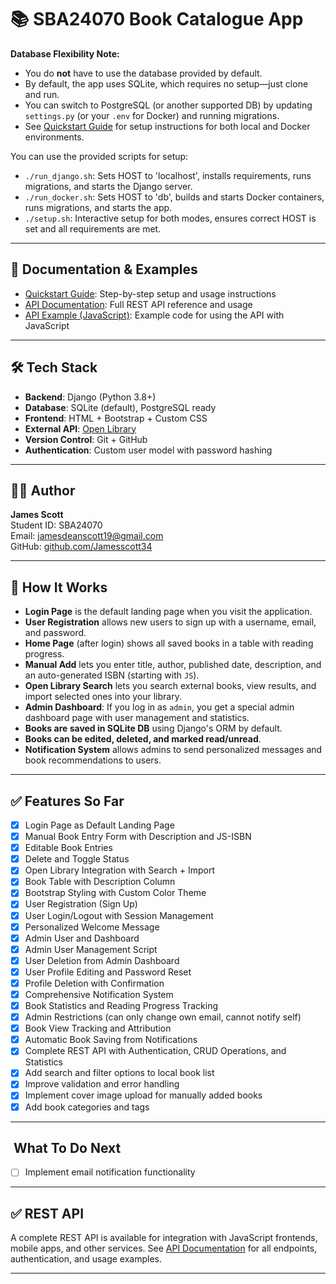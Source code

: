 # 📚 SBA24070 Book Catalogue App

**Database Flexibility Note:**
- You do **not** have to use the database provided by default.
- By default, the app uses SQLite, which requires no setup—just clone and run.
- You can switch to PostgreSQL (or another supported DB) by updating `settings.py` (or your `.env` for Docker) and running migrations.
- See [Quickstart Guide](docs/QUICKSTART.md) for setup instructions for both local and Docker environments.

You can use the provided scripts for setup:
- `./run_django.sh`: Sets HOST to 'localhost', installs requirements, runs migrations, and starts the Django server.
- `./run_docker.sh`: Sets HOST to 'db', builds and starts Docker containers, runs migrations, and starts the app.
- `./setup.sh`: Interactive setup for both modes, ensures correct HOST is set and all requirements are met.

---

## 📄 Documentation & Examples

- [Quickstart Guide](docs/QUICKSTART.md): Step-by-step setup and usage instructions
- [API Documentation](API_DOCUMENTATION.md): Full REST API reference and usage
- [API Example (JavaScript)](static/js/api-example.js): Example code for using the API with JavaScript

---

## 🛠️ Tech Stack

- **Backend**: Django (Python 3.8+)
- **Database**: SQLite (default), PostgreSQL ready
- **Frontend**: HTML + Bootstrap + Custom CSS
- **External API**: [Open Library](https://openlibrary.org/developers/api)
- **Version Control**: Git + GitHub
- **Authentication**: Custom user model with password hashing

---

## 👨‍💻 Author

**James Scott**  
Student ID: SBA24070  
Email: jamesdeanscott19@gmail.com  
GitHub: [github.com/Jamesscott34](https://github.com/Jamesscott34)

---

## 🚀 How It Works

- **Login Page** is the default landing page when you visit the application.
- **User Registration** allows new users to sign up with a username, email, and password.
- **Home Page** (after login) shows all saved books in a table with reading progress.
- **Manual Add** lets you enter title, author, published date, description, and an auto-generated ISBN (starting with `JS`).
- **Open Library Search** lets you search external books, view results, and import selected ones into your library.
- **Admin Dashboard**: If you log in as `admin`, you get a special admin dashboard page with user management and statistics.
- **Books are saved in SQLite DB** using Django's ORM by default.
- **Books can be edited, deleted, and marked read/unread**.
- **Notification System** allows admins to send personalized messages and book recommendations to users.

---

## ✅ Features So Far

- [x] Login Page as Default Landing Page
- [x] Manual Book Entry Form with Description and JS-ISBN
- [x] Editable Book Entries
- [x] Delete and Toggle Status
- [x] Open Library Integration with Search + Import
- [x] Book Table with Description Column
- [x] Bootstrap Styling with Custom Color Theme
- [x] User Registration (Sign Up)
- [x] User Login/Logout with Session Management
- [x] Personalized Welcome Message
- [x] Admin User and Dashboard
- [x] Admin User Management Script
- [x] User Deletion from Admin Dashboard
- [x] User Profile Editing and Password Reset
- [x] Profile Deletion with Confirmation
- [x] Comprehensive Notification System
- [x] Book Statistics and Reading Progress Tracking
- [x] Admin Restrictions (can only change own email, cannot notify self)
- [x] Book View Tracking and Attribution
- [x] Automatic Book Saving from Notifications
- [x] Complete REST API with Authentication, CRUD Operations, and Statistics
- [x] Add search and filter options to local book list
- [x] Improve validation and error handling
- [x] Implement cover image upload for manually added books
- [x] Add book categories and tags

---

## ️ What To Do Next

- [ ] Implement email notification functionality

---

## ✅ REST API

A complete REST API is available for integration with JavaScript frontends, mobile apps, and other services. See [API Documentation](API_DOCUMENTATION.md) for all endpoints, authentication, and usage examples.

---